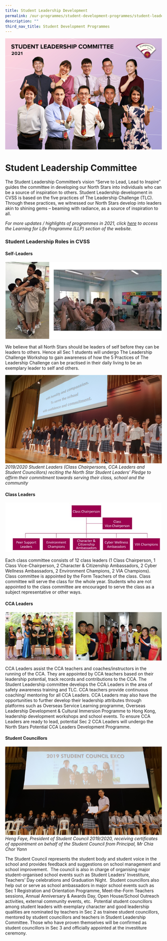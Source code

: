 ```yaml
---
title: Student Leadership Development
permalink: /our-programmes/student-development-programmes/student-leadership-development/
description: ""
third_nav_title: Student Development Programmes
---
```

![](/images/STUDENT%20LEADERSHIP.jpg)
# Student Leadership Committee

The Student Leadership Committee’s vision “Serve to Lead, Lead to Inspire” guides the committee in developing our North Stars into individuals who can be a source of inspiration to others. Student Leadership development in CVSS is based on the five practices of The Leadership Challenge (TLC). Through these practices, we witnessed our North Stars develop into leaders akin to shining gems – beaming with radiance, as a source of inspiration to all. 

_For more updates / highlights of programmes in 2021, click [here](/our-programmes/distinctive-programmes/learning-for-life-programme-llp) to access the Learning for Life Programme (LLP) section of the website._

### Student Leadership Roles in CVSS

#### Self-Leaders
![](/images/sld.jpg)

We believe that all North Stars should be leaders of self before they can be leaders to others. Hence all Sec 1 students will undergo The Leadership Challenge Workshop to gain awareness of how the 5 Practices of The Leadership Challenge can be practised in their daily living to be an exemplary leader to self and others.

![](/images/Our%202019_2020%20Student%20Leaders%20reciting%20the%20North%20Star%20Student%20Leaders%20Pledge.jpg)
*2019/2020 Student Leaders (Class Chairpersons, CCA Leaders and Student Councillors) reciting the North Star Student Leaders’ Pledge to affirm their commitment towards serving their class, school and the community*

#### Class Leaders
![](/images/class%20leaders%20template_2018.jpg)

Each class committee consists of 12 class leaders (1 Class Chairperson, 1 Class Vice-Chairperson, 2 Character & Citizenship Ambassadors, 2 Cyber Wellness Ambassadors, 2 Environment Champions, 2 VIA Champions). Class committee is appointed by the Form Teachers of the class. Class committee will serve the class for the whole year. Students who are not appointed to the class committee are encouraged to serve the class as a subject representative or other ways.

#### CCA Leaders
![](/images/sld2.jpg)

CCA Leaders assist the CCA teachers and coaches/instructors in the running of the CCA. They are appointed by CCA teachers based on their leadership potential, track records and contributions to the CCA. The Student Leadership committee develops the CCA Leaders in the area of safety awareness training and TLC. CCA teachers provide continuous coaching/ mentoring for all CCA Leaders. CCA Leaders may also have the opportunities to further develop their leadership attributes through platforms such as Overseas Service Learning programme, Overseas Leadership Development & Cultural Immersion Programme to Hong Kong, leadership development workshops and school events. To ensure CCA Leaders are ready to lead, potential Sec 2 CCA Leaders will undergo the North Stars Potential CCA Leaders Development Programme.

#### Student Councillors
![](/images/Heng%20Faye,%20President%20of%20Student%20Council%202019_2020%20receiving%20certificates%20of%20appointment.jpg)
*Heng Faye, President of Student Council 2019/2020, receiving certificates of appointment on behalf of the Student Council from Principal, Mr Chia Chor Yann*

The Student Council represents the student body and student voice in the school and provides feedback and suggestions on school management and school improvement.  The council is also in charge of organising major student-organised school events such as Student Leaders’ Investiture, Teachers’ Day celebrations and Graduation Night.  Student councillors also help out or serve as school ambassadors in major school events such as Sec 1 Registration and Orientation Programme, Meet-the-Form Teachers sessions, Annual Anniversary & Awards Day, Open House/School Outreach activities, external community events, etc.  Potential student councillors among student leaders with exemplary character and good leadership qualities are nominated by teachers in Sec 2 as trainee student councillors, mentored by student councillors and teachers in Student Leadership Committee. Those who have proven themselves will be confirmed as student councillors in Sec 3 and officially appointed at the investiture ceremony.
